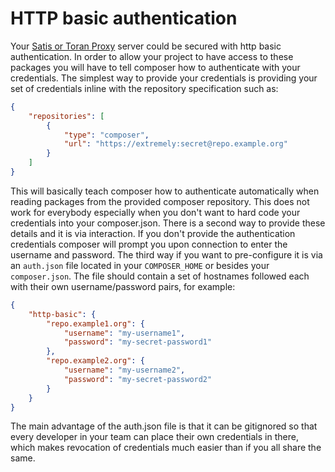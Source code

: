 <!--
    tagline: Access privately hosted packages
-->
# HTTP basic authentication
Your [Satis or Toran Proxy](handling-private-packages-with-satis.md) server
could be secured with http basic authentication. In order to allow your project
to have access to these packages you will have to tell composer how to
authenticate with your credentials.
The simplest way to provide your credentials is providing your set
of credentials inline with the repository specification such as:
```json
{
    "repositories": [
        {
            "type": "composer",
            "url": "https://extremely:secret@repo.example.org"
        }
    ]
}
```
This will basically teach composer how to authenticate automatically
when reading packages from the provided composer repository.
This does not work for everybody especially when you don't want to
hard code your credentials into your composer.json. There is a second
way to provide these details and it is via interaction. If you don't
provide the authentication credentials composer will prompt you upon
connection to enter the username and password.
The third way if you want to pre-configure it is via an `auth.json` file
located in your `COMPOSER_HOME` or besides your `composer.json`.
The file should contain a set of hostnames followed each with their own
username/password pairs, for example:
```json
{
    "http-basic": {
        "repo.example1.org": {
            "username": "my-username1",
            "password": "my-secret-password1"
        },
        "repo.example2.org": {
            "username": "my-username2",
            "password": "my-secret-password2"
        }
    }
}
```
The main advantage of the auth.json file is that it can be gitignored so
that every developer in your team can place their own credentials in there,
which makes revocation of credentials much easier than if you all share the
same.
